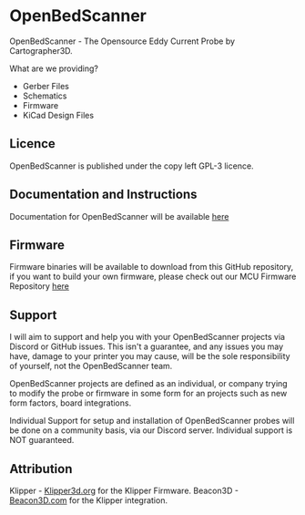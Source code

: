 # OpenBedScanner
OpenBedScanner - The Opensource Eddy Current Probe by Cartographer3D. 

What are we providing? 

- Gerber Files
- Schematics
- Firmware
- KiCad Design Files

## Licence

OpenBedScanner is published under the copy left GPL-3 licence.

## Documentation and Instructions

Documentation for OpenBedScanner will be available [here](https://docs.cartographer3d.com)

## Firmware

Firmware binaries will be available to download from this GitHub repository, if you want to build your own firmware, please check out our MCU Firmware Repository [here](https://github.com/Cartographer3D/MCU-Firmware---Based-on-Klipper)

## Support 

I will aim to support and help you with your OpenBedScanner projects via Discord or GitHub issues. This isn't a guarantee, and any issues you may have, damage to your printer you may cause, will be the sole responsibility of yourself, not the OpenBedScanner team. 

OpenBedScanner projects are defined as an individual, or company trying to modify the probe or firmware in some form for an projects such as new form factors, board integrations. 

Individual Support for setup and installation of OpenBedScanner probes will be done on a community basis, via our Discord server. Individual support is NOT guaranteed. 

## Attribution 

Klipper - [Klipper3d.org](https://www.klipper3d.org/) for the Klipper Firmware.
Beacon3D - [Beacon3D.com](https://beacon3d.com/) for the Klipper integration. 


